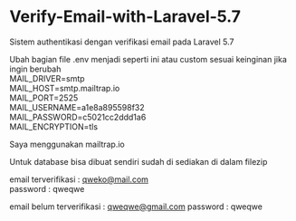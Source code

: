 # Verify-Email-with-Laravel-5.7
Sistem authentikasi dengan verifikasi email pada Laravel 5.7 

Ubah bagian file .env menjadi seperti ini atau custom sesuai keinginan jika ingin berubah
<br/>
MAIL_DRIVER=smtp<br/>
MAIL_HOST=smtp.mailtrap.io<br/>
MAIL_PORT=2525<br/>
MAIL_USERNAME=a1e8a895598f32<br/>
MAIL_PASSWORD=c5021cc2ddd1a6<br/>
MAIL_ENCRYPTION=tls<br/>

Saya menggunakan mailtrap.io<br/>

Untuk database bisa dibuat sendiri sudah di sediakan di dalam filezip

email terverifikasi : qweko@mail.com<br/>
password : qweqwe<br/>

email belum terverifikasi : qweqwe@gmail.com
password : qweqwe<br/>
